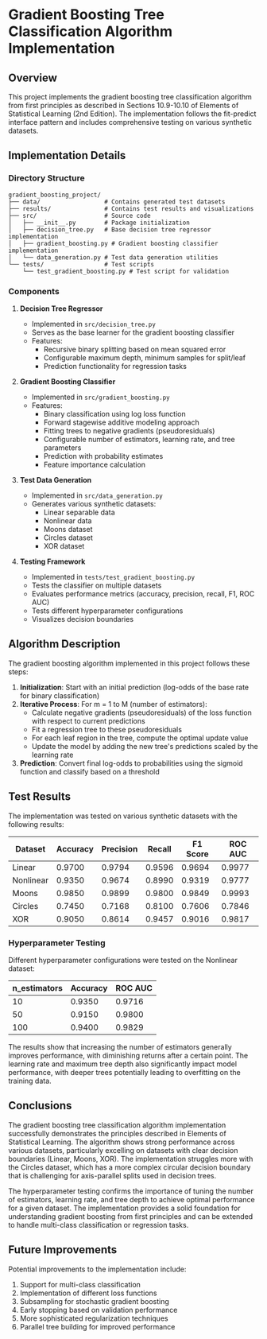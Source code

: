 # Gradient Boosting Tree Classification Algorithm Implementation

## Overview
This project implements the gradient boosting tree classification algorithm from first principles as described in Sections 10.9-10.10 of Elements of Statistical Learning (2nd Edition). The implementation follows the fit-predict interface pattern and includes comprehensive testing on various synthetic datasets.

## Implementation Details

### Directory Structure
```
gradient_boosting_project/
├── data/                  # Contains generated test datasets
├── results/               # Contains test results and visualizations
├── src/                   # Source code
│   ├── __init__.py        # Package initialization
│   ├── decision_tree.py   # Base decision tree regressor implementation
│   ├── gradient_boosting.py # Gradient boosting classifier implementation
│   └── data_generation.py # Test data generation utilities
└── tests/                 # Test scripts
    └── test_gradient_boosting.py # Test script for validation
```

### Components

1. **Decision Tree Regressor**
   - Implemented in `src/decision_tree.py`
   - Serves as the base learner for the gradient boosting classifier
   - Features:
     - Recursive binary splitting based on mean squared error
     - Configurable maximum depth, minimum samples for split/leaf
     - Prediction functionality for regression tasks

2. **Gradient Boosting Classifier**
   - Implemented in `src/gradient_boosting.py`
   - Features:
     - Binary classification using log loss function
     - Forward stagewise additive modeling approach
     - Fitting trees to negative gradients (pseudoresiduals)
     - Configurable number of estimators, learning rate, and tree parameters
     - Prediction with probability estimates
     - Feature importance calculation

3. **Test Data Generation**
   - Implemented in `src/data_generation.py`
   - Generates various synthetic datasets:
     - Linear separable data
     - Nonlinear data
     - Moons dataset
     - Circles dataset
     - XOR dataset

4. **Testing Framework**
   - Implemented in `tests/test_gradient_boosting.py`
   - Tests the classifier on multiple datasets
   - Evaluates performance metrics (accuracy, precision, recall, F1, ROC AUC)
   - Tests different hyperparameter configurations
   - Visualizes decision boundaries

## Algorithm Description

The gradient boosting algorithm implemented in this project follows these steps:

1. **Initialization**: Start with an initial prediction (log-odds of the base rate for binary classification)
2. **Iterative Process**: For m = 1 to M (number of estimators):
   - Calculate negative gradients (pseudoresiduals) of the loss function with respect to current predictions
   - Fit a regression tree to these pseudoresiduals
   - For each leaf region in the tree, compute the optimal update value
   - Update the model by adding the new tree's predictions scaled by the learning rate
3. **Prediction**: Convert final log-odds to probabilities using the sigmoid function and classify based on a threshold

## Test Results

The implementation was tested on various synthetic datasets with the following results:

| Dataset   | Accuracy | Precision | Recall | F1 Score | ROC AUC |
|-----------|----------|-----------|--------|----------|---------|
| Linear    | 0.9700   | 0.9794    | 0.9596 | 0.9694   | 0.9977  |
| Nonlinear | 0.9350   | 0.9674    | 0.8990 | 0.9319   | 0.9777  |
| Moons     | 0.9850   | 0.9899    | 0.9800 | 0.9849   | 0.9993  |
| Circles   | 0.7450   | 0.7168    | 0.8100 | 0.7606   | 0.7846  |
| XOR       | 0.9050   | 0.8614    | 0.9457 | 0.9016   | 0.9817  |

### Hyperparameter Testing

Different hyperparameter configurations were tested on the Nonlinear dataset:

| n_estimators | Accuracy | ROC AUC |
|--------------|----------|---------|
| 10           | 0.9350   | 0.9716  |
| 50           | 0.9150   | 0.9800  |
| 100          | 0.9400   | 0.9829  |

The results show that increasing the number of estimators generally improves performance, with diminishing returns after a certain point. The learning rate and maximum tree depth also significantly impact model performance, with deeper trees potentially leading to overfitting on the training data.

## Conclusions

The gradient boosting tree classification algorithm implementation successfully demonstrates the principles described in Elements of Statistical Learning. The algorithm shows strong performance across various datasets, particularly excelling on datasets with clear decision boundaries (Linear, Moons, XOR). The implementation struggles more with the Circles dataset, which has a more complex circular decision boundary that is challenging for axis-parallel splits used in decision trees.

The hyperparameter testing confirms the importance of tuning the number of estimators, learning rate, and tree depth to achieve optimal performance for a given dataset. The implementation provides a solid foundation for understanding gradient boosting from first principles and can be extended to handle multi-class classification or regression tasks.

## Future Improvements

Potential improvements to the implementation include:
1. Support for multi-class classification
2. Implementation of different loss functions
3. Subsampling for stochastic gradient boosting
4. Early stopping based on validation performance
5. More sophisticated regularization techniques
6. Parallel tree building for improved performance
